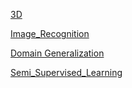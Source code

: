 [3D](3D)

[Image_Recognition](Image_Recognition)

[Domain Generalization](Domain_Generalization)

[Semi_Supervised_Learning](Semi_Supervised_Learning)